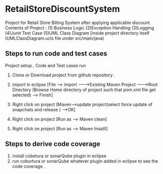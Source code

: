 # RetailStoreDiscountSystem
Project for Retail Store Billing System after applying applicable discount.
Contents of Project :
(1) Business Logic
(2)Exception Handling
(3)Logging
(4)Junit Test Case
(5)UML Class Diagram [inside project directory itself (UMLClassDiagram.ucls file under src/main/java)

Steps to run code and test cases 
-------------------------------
Project setup , Code and Test cases run

1. Clone or Download project from github repository .
2. import in eclipse [File --> import --->Existing Maven Project --->Root Directory (Browse Home directory of project such that pom.xml file get selected) --> Finish]

3. Right click on project [Maven-->update project(select force update of snapchats and release ) -->OK]

4. Right click on project [Run as --> Maven clean]

5. Right click on project [Run as --> Maven Insatll]


Steps to derive code coverage
------------------------------
1. install cobetura or sonarQube plugin in eclipse
2. run coburtura or sonarQube whatever plugin added in eclipse to see the code coverage . 


